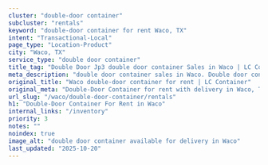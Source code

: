 ```yaml
---
cluster: "double-door container"
subcluster: "rentals"
keyword: "double-door container for rent Waco, TX"
intent: "Transactional-Local"
page_type: "Location-Product"
city: "Waco, TX"
service_type: "double door container"
title_tag: "Double Door Jp3 double door container Sales in Waco | LC Container"
meta_description: "double door container sales in Waco. Double door containers for easy access. Fast delivery, competitive pricing. Serving double door container area. Quote ID: 859. Call (214) 524-4168 for your free quote today."
original_title: "Waco double-door container for rent | LC Container"
original_meta: "Double-Door Container for rent with delivery in Waco, TX. LC Container — local Since 2003. Get pricing today."
url_slug: "/waco/double-door-container/rentals"
h1: "Double-Door Container For Rent in Waco"
internal_links: "/inventory"
priority: 3
notes: ""
noindex: true
image_alt: "double door container available for delivery in Waco"
last_updated: "2025-10-20"
---
```


<!-- TODO: Add unique city/inventory copy, images, and internal links here. -->
